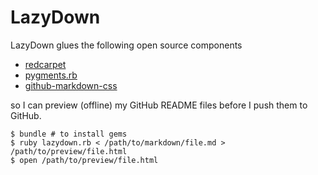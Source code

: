 # LazyDown

LazyDown glues the following open source components

* [redcarpet](https://github.com/vmg/redcarpet)
* [pygments.rb](https://github.com/tmm1/pygments.rb)
* [github-markdown-css](https://github.com/sindresorhus/github-markdown-css)

so I can preview (offline) my GitHub README files before I push them to GitHub.

```shell
$ bundle # to install gems
$ ruby lazydown.rb < /path/to/markdown/file.md > /path/to/preview/file.html
$ open /path/to/preview/file.html
```
